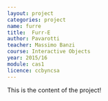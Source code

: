 ```yaml
---
layout: project
categories: project
name: furre
title:  Furr-E
author: Pavarotti
teacher: Massimo Banzi
course: Interactive Objects
year: 2015/16
module: cas1
licence: ccbyncsa
---
```

This is the content of the project!